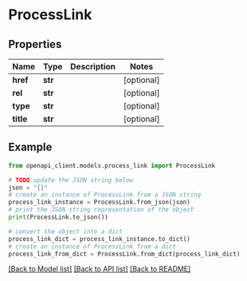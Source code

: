 # ProcessLink


## Properties

Name | Type | Description | Notes
------------ | ------------- | ------------- | -------------
**href** | **str** |  | [optional] 
**rel** | **str** |  | [optional] 
**type** | **str** |  | [optional] 
**title** | **str** |  | [optional] 

## Example

```python
from openapi_client.models.process_link import ProcessLink

# TODO update the JSON string below
json = "{}"
# create an instance of ProcessLink from a JSON string
process_link_instance = ProcessLink.from_json(json)
# print the JSON string representation of the object
print(ProcessLink.to_json())

# convert the object into a dict
process_link_dict = process_link_instance.to_dict()
# create an instance of ProcessLink from a dict
process_link_from_dict = ProcessLink.from_dict(process_link_dict)
```
[[Back to Model list]](../README.md#documentation-for-models) [[Back to API list]](../README.md#documentation-for-api-endpoints) [[Back to README]](../README.md)


